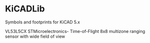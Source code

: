 # KiCADLib
Symbols and footprints for KiCAD 5.x

VL53L5CX STMicroelectronics- Time-of-Flight 8x8 multizone ranging sensor with wide field of view 
